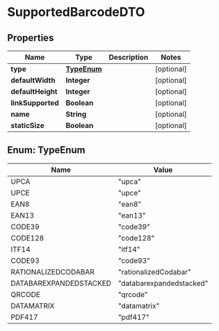 # SupportedBarcodeDTO

## Properties
Name | Type | Description | Notes
------------ | ------------- | ------------- | -------------
**type** | [**TypeEnum**](#TypeEnum) |  |  [optional]
**defaultWidth** | **Integer** |  |  [optional]
**defaultHeight** | **Integer** |  |  [optional]
**linkSupported** | **Boolean** |  |  [optional]
**name** | **String** |  |  [optional]
**staticSize** | **Boolean** |  |  [optional]

<a name="TypeEnum"></a>
## Enum: TypeEnum
Name | Value
---- | -----
UPCA | &quot;upca&quot;
UPCE | &quot;upce&quot;
EAN8 | &quot;ean8&quot;
EAN13 | &quot;ean13&quot;
CODE39 | &quot;code39&quot;
CODE128 | &quot;code128&quot;
ITF14 | &quot;itf14&quot;
CODE93 | &quot;code93&quot;
RATIONALIZEDCODABAR | &quot;rationalizedCodabar&quot;
DATABAREXPANDEDSTACKED | &quot;databarexpandedstacked&quot;
QRCODE | &quot;qrcode&quot;
DATAMATRIX | &quot;datamatrix&quot;
PDF417 | &quot;pdf417&quot;
